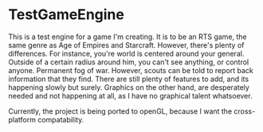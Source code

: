 TestGameEngine
==============
This is a test engine for a game I'm creating. It is to be an RTS game, the same genre as Age of Empires and Starcraft. 
However, there's plenty of differences. For instance, you're world is centered around your general. Outside of a certain radius around him, you can't see anything, or control anyone. Permanent fog of war. However, scouts can be told to report back information that they find.
There are still plenty of features to add, and its happening slowly but surely. Graphics on the other hand, are desperately needed and not happening at all, as I have no graphical talent whatsoever.

Currently, the project is being ported to openGL, because I want the cross-platform compatability.
